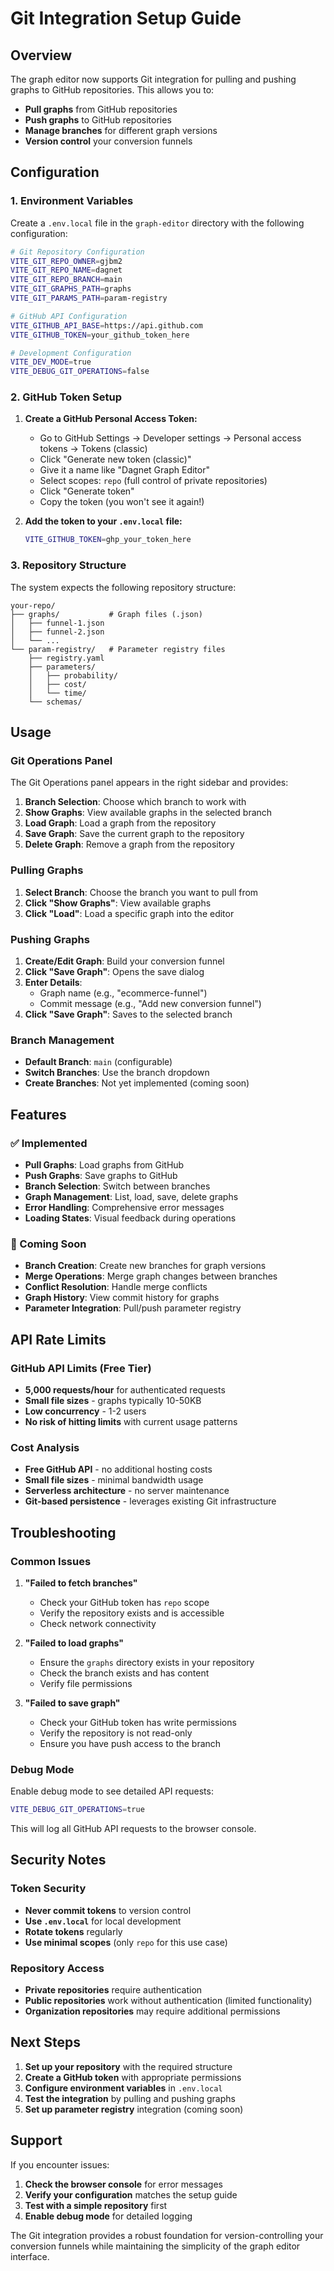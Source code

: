 # Git Integration Setup Guide

## Overview

The graph editor now supports Git integration for pulling and pushing graphs to GitHub repositories. This allows you to:

- **Pull graphs** from GitHub repositories
- **Push graphs** to GitHub repositories  
- **Manage branches** for different graph versions
- **Version control** your conversion funnels

## Configuration

### 1. Environment Variables

Create a `.env.local` file in the `graph-editor` directory with the following configuration:

```bash
# Git Repository Configuration
VITE_GIT_REPO_OWNER=gjbm2
VITE_GIT_REPO_NAME=dagnet
VITE_GIT_REPO_BRANCH=main
VITE_GIT_GRAPHS_PATH=graphs
VITE_GIT_PARAMS_PATH=param-registry

# GitHub API Configuration
VITE_GITHUB_API_BASE=https://api.github.com
VITE_GITHUB_TOKEN=your_github_token_here

# Development Configuration
VITE_DEV_MODE=true
VITE_DEBUG_GIT_OPERATIONS=false
```

### 2. GitHub Token Setup

1. **Create a GitHub Personal Access Token:**
   - Go to GitHub Settings → Developer settings → Personal access tokens → Tokens (classic)
   - Click "Generate new token (classic)"
   - Give it a name like "Dagnet Graph Editor"
   - Select scopes: `repo` (full control of private repositories)
   - Click "Generate token"
   - Copy the token (you won't see it again!)

2. **Add the token to your `.env.local` file:**
   ```bash
   VITE_GITHUB_TOKEN=ghp_your_token_here
   ```

### 3. Repository Structure

The system expects the following repository structure:

```
your-repo/
├── graphs/           # Graph files (.json)
│   ├── funnel-1.json
│   ├── funnel-2.json
│   └── ...
└── param-registry/   # Parameter registry files
    ├── registry.yaml
    ├── parameters/
    │   ├── probability/
    │   ├── cost/
    │   └── time/
    └── schemas/
```

## Usage

### Git Operations Panel

The Git Operations panel appears in the right sidebar and provides:

1. **Branch Selection**: Choose which branch to work with
2. **Show Graphs**: View available graphs in the selected branch
3. **Load Graph**: Load a graph from the repository
4. **Save Graph**: Save the current graph to the repository
5. **Delete Graph**: Remove a graph from the repository

### Pulling Graphs

1. **Select Branch**: Choose the branch you want to pull from
2. **Click "Show Graphs"**: View available graphs
3. **Click "Load"**: Load a specific graph into the editor

### Pushing Graphs

1. **Create/Edit Graph**: Build your conversion funnel
2. **Click "Save Graph"**: Opens the save dialog
3. **Enter Details**:
   - Graph name (e.g., "ecommerce-funnel")
   - Commit message (e.g., "Add new conversion funnel")
4. **Click "Save Graph"**: Saves to the selected branch

### Branch Management

- **Default Branch**: `main` (configurable)
- **Switch Branches**: Use the branch dropdown
- **Create Branches**: Not yet implemented (coming soon)

## Features

### ✅ Implemented

- **Pull Graphs**: Load graphs from GitHub
- **Push Graphs**: Save graphs to GitHub
- **Branch Selection**: Switch between branches
- **Graph Management**: List, load, save, delete graphs
- **Error Handling**: Comprehensive error messages
- **Loading States**: Visual feedback during operations

### 🚧 Coming Soon

- **Branch Creation**: Create new branches for graph versions
- **Merge Operations**: Merge graph changes between branches
- **Conflict Resolution**: Handle merge conflicts
- **Graph History**: View commit history for graphs
- **Parameter Integration**: Pull/push parameter registry

## API Rate Limits

### GitHub API Limits (Free Tier)

- **5,000 requests/hour** for authenticated requests
- **Small file sizes** - graphs typically 10-50KB
- **Low concurrency** - 1-2 users
- **No risk of hitting limits** with current usage patterns

### Cost Analysis

- **Free GitHub API** - no additional hosting costs
- **Small file sizes** - minimal bandwidth usage
- **Serverless architecture** - no server maintenance
- **Git-based persistence** - leverages existing Git infrastructure

## Troubleshooting

### Common Issues

1. **"Failed to fetch branches"**
   - Check your GitHub token has `repo` scope
   - Verify the repository exists and is accessible
   - Check network connectivity

2. **"Failed to load graphs"**
   - Ensure the `graphs` directory exists in your repository
   - Check the branch exists and has content
   - Verify file permissions

3. **"Failed to save graph"**
   - Check your GitHub token has write permissions
   - Verify the repository is not read-only
   - Ensure you have push access to the branch

### Debug Mode

Enable debug mode to see detailed API requests:

```bash
VITE_DEBUG_GIT_OPERATIONS=true
```

This will log all GitHub API requests to the browser console.

## Security Notes

### Token Security

- **Never commit tokens** to version control
- **Use `.env.local`** for local development
- **Rotate tokens** regularly
- **Use minimal scopes** (only `repo` for this use case)

### Repository Access

- **Private repositories** require authentication
- **Public repositories** work without authentication (limited functionality)
- **Organization repositories** may require additional permissions

## Next Steps

1. **Set up your repository** with the required structure
2. **Create a GitHub token** with appropriate permissions
3. **Configure environment variables** in `.env.local`
4. **Test the integration** by pulling and pushing graphs
5. **Set up parameter registry** integration (coming soon)

## Support

If you encounter issues:

1. **Check the browser console** for error messages
2. **Verify your configuration** matches the setup guide
3. **Test with a simple repository** first
4. **Enable debug mode** for detailed logging

The Git integration provides a robust foundation for version-controlling your conversion funnels while maintaining the simplicity of the graph editor interface.
